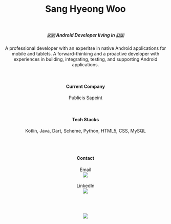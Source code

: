 <h1 align="center">Sang Hyeong Woo</h1>
<br>
<h5 align="center">🇰🇷 Android Developer living in 🇺🇸</h5>
<p align="center">
  A professional developer with an experitse in native Android applications for mobile and tablets. A forward-thinking and a proactive developer with experiences in building, integrating, testing, and supporting Android applications.
</p>

<br>

<h4 align="center"><strong>Current Company</strong></h5>
<p align="center">Publicis Sapeint</p>

<br>

<h4 align="center"><strong>Tech Stacks</strong></h5>
<p align="center">Kotlin, Java, Dart, Scheme, Python, HTML5, CSS, MySQL</p>

<br>
<br>

<h4 align="center"><strong>Contact</strong></h5>
<p align="center">
  Email
  <br>
  <a href="mailto:hyeong0222@gmail.com"><img src="https://img.shields.io/badge/Gmail-d14836??style=flat-square&logo=gmail&logoColor=white&link=hyeong0222@gmail.com"/></a>
  <br>
  <br>
  LinkedIn
  <br>
  <a href="https://www.linkedin.com/in/sanghwoo/"><img src="https://img.shields.io/badge/LinkedIn-0A66C2??style=flat-square&logo=linkedin&logoColor=white&link=https://www.linkedin.com/in/sanghwoo/"/></a>
</p>

<br>
<br>

<p align="center">
<a href="https://hits.seeyoufarm.com"><img src="https://hits.seeyoufarm.com/api/count/incr/badge.svg?url=https%3A%2F%2Fgithub.com%2Fhyeong022&count_bg=%2362D6FF&title_bg=%23555555&icon=&icon_color=%23FDE7E7&title=Visits&edge_flat=false"/></a>
</p>
